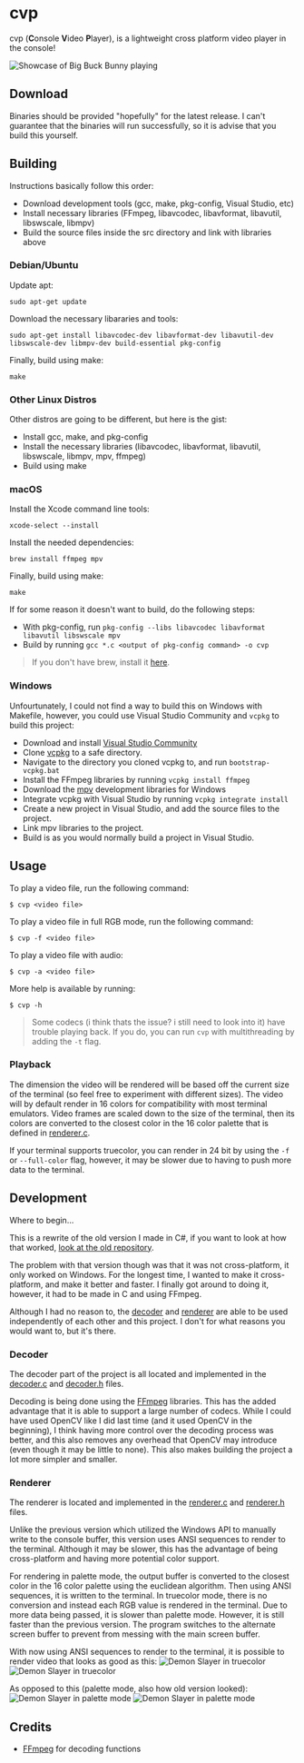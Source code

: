# cvp
 cvp (**C**onsole **V**ideo **P**layer), is a lightweight cross platform video player in the console!

![Showcase of Big Buck Bunny playing](img/showcase.gif?raw=true)

## Download

Binaries should be provided "hopefully" for the latest release.
I can't guarantee that the binaries will run successfully, so it is advise that you build this yourself.

## Building
Instructions basically follow this order:
- Download development tools (gcc, make, pkg-config, Visual Studio, etc)
- Install necessary libraries (FFmpeg, libavcodec, libavformat, libavutil, libswscale, libmpv)
- Build the source files inside the src directory and link with libraries above

### Debian/Ubuntu
Update apt:
```
sudo apt-get update
```
Download the necessary libararies and tools:
```
sudo apt-get install libavcodec-dev libavformat-dev libavutil-dev libswscale-dev libmpv-dev build-essential pkg-config
```
Finally, build using make:
```
make
```

### Other Linux Distros
Other distros are going to be different, but here is the gist:
- Install gcc, make, and pkg-config
- Install the necessary libraries (libavcodec, libavformat, libavutil, libswscale, libmpv, mpv, ffmpeg)
- Build using make

### macOS
Install the Xcode command line tools:
```
xcode-select --install
```
Install the needed dependencies:
```
brew install ffmpeg mpv
```
Finally, build using make:
```
make
```
If for some reason it doesn't want to build, do the following steps:
- With pkg-config, run `pkg-config --libs libavcodec libavformat libavutil libswscale mpv`
- Build by running `gcc *.c <output of pkg-config command> -o cvp`

> If you don't have brew, install it [here](https://brew.sh/).

### Windows
Unfourtunately, I could not find a way to build this on Windows with Makefile, however, you could use Visual Studio Community and `vcpkg` to build this project:
- Download and install [Visual Studio Community](https://visualstudio.microsoft.com/downloads/)
- Clone [vcpkg](https://github.com/microsoft/vcpkg) to a safe directory.
- Navigate to the directory you cloned vcpkg to, and run `bootstrap-vcpkg.bat`
- Install the FFmpeg libraries by running `vcpkg install ffmpeg`
- Download the [mpv](https://github.com/mpv-player/mpv) development libraries for Windows
- Integrate vcpkg with Visual Studio by running `vcpkg integrate install`
- Create a new project in Visual Studio, and add the source files to the project.
- Link mpv libraries to the project.
- Build is as you would normally build a project in Visual Studio.

## Usage
To play a video file, run the following command:
```
$ cvp <video file>
```
To play a video file in full RGB mode, run the following command:
```
$ cvp -f <video file>
```
To play a video file with audio:
```
$ cvp -a <video file>
```
More help is available by running:
```
$ cvp -h
```

> Some codecs (i think thats the issue? i still need to look into it) have trouble playing back. If you do, you can run `cvp` with multithreading by adding the `-t`  flag.

### Playback
The dimension the video will be rendered will be based off the current size of the terminal (so feel free to experiment with different sizes). The video will by default render in 16 colors for compatibility with most terminal emulators. Video frames are scaled down to the size of the terminal, then its colors are converted to the closest color in the 16 color palette that is defined in [renderer.c](https://github.com/LavamasterYT/cvp/blob/main/src/renderer.c#L19).

If your terminal supports truecolor, you can render in 24 bit by using the `-f` or `--full-color` flag, however, it may be slower due to having to push more data to the terminal.

## Development
Where to begin...

This is a rewrite of the old version I made in C#, if you want to look at how that worked, [look at the old repository](https://github.com/LavamasterYT/cvp/tree/180db8f0c03c20cdbccaf0f8848f757fa73888d8).

The problem with that version though was that it was not cross-platform, it only worked on Windows. For the longest time, I wanted to make it cross-platform, and make it better and faster. I finally got around to doing it, however, it had to be made in C and using FFmpeg.

Although I had no reason to, the [decoder](https://github.com/LavamasterYT/cvp/blob/main/src/decoder.h) and [renderer](https://github.com/LavamasterYT/cvp/blob/main/src/renderer.h) are able to be used independently of each other and this project. I don't for what reasons you would want to, but it's there.

### Decoder
The decoder part of the project is all located and implemented in the [decoder.c](https://github.com/LavamasterYT/cvp/blob/main/src/decoder.c) and [decoder.h](https://github.com/LavamasterYT/cvp/blob/main/src/decoder.h) files.

Decoding is being done using the [FFmpeg](https://ffmpeg.org/) libraries. This has the added advantage that it is able to support a large number of codecs. While I could have used OpenCV like I did last time (and it used OpenCV in the beginning), I think having more control over the decoding process was better, and this also removes any overhead that OpenCV may introduce (even though it may be little to none). This also makes building the project a lot more simpler and smaller.

### Renderer
The renderer is located and implemented in the [renderer.c](https://github.com/LavamasterYT/cvp/blob/main/src/renderer.c) and [renderer.h](https://github.com/LavamasterYT/cvp/blob/main/src/renderer.h) files.

Unlike the previous version which utilized the Windows API to manually write to the console buffer, this version uses ANSI sequences to render to the terminal. Although it may be slower, this has the advantage of being cross-platform and having more potential color support.

For rendering in palette mode, the output buffer is converted to the closest color in the 16 color palette using the euclidean algorithm. Then using ANSI sequences, it is written to the terminal. In truecolor mode, there is no conversion and instead each RGB value is rendered in the terminal. Due to more data being passed, it is slower than palette mode. However, it is still faster than the previous version. The program switches to the alternate screen buffer to prevent from messing with the main screen buffer.

With now using ANSI sequences to render to the terminal, it is possible to render video that looks as good as this:
![Demon Slayer in truecolor](img/truecolor1.jpg?raw=true)
![Demon Slayer in truecolor](img/truecolor2.jpg?raw=true)

As opposed to this (palette mode, also how old version looked):
![Demon Slayer in palette mode](img/palette1.png?raw=true)
![Demon Slayer in palette mode](img/palette2.png?raw=true)

## Credits
- [FFmpeg](https://ffmpeg.org/) for decoding functions